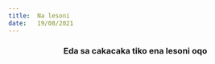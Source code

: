 ```yaml
---
title:  Na lesoni
date:   19/08/2021
---
```


### <center>Eda sa cakacaka tiko ena lesoni oqo</center>